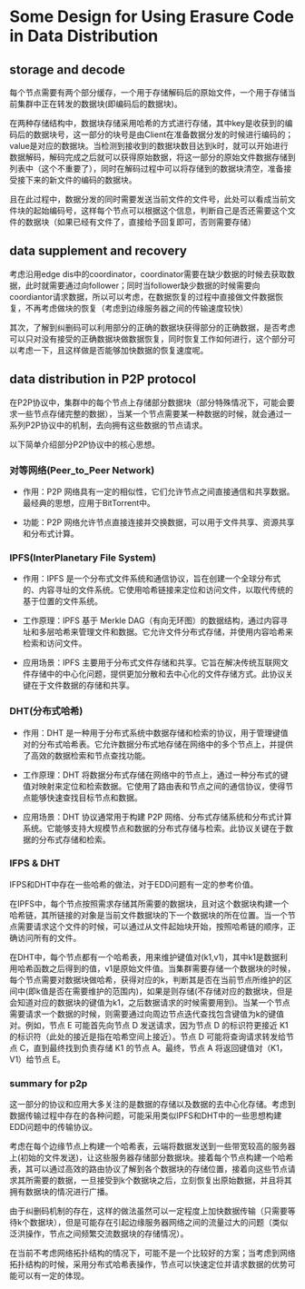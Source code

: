 # Some Design for Using Erasure Code in Data Distribution
## storage and decode
每个节点需要有两个部分缓存，一个用于存储解码后的原始文件，一个用于存储当前集群中正在转发的数据块(即编码后的数据块)。

在两种存储结构中，数据块存储采用哈希的方式进行存储，其中key是收获到的编码后的数据块号，这一部分的块号是由Client在准备数据分发的时候进行编码的；value是对应的数据块。当检测到接收到的数据块数目达到k时，就可以开始进行数据解码，解码完成之后就可以获得原始数据，将这一部分的原始文件数据存储到列表中（这个不重要了），同时在解码过程中可以将存储到的数据块清空，准备接受接下来的新文件的编码的数据块。

且在此过程中，数据分发的同时需要发送当前文件的文件号，此处可以看成当前文件块的起始编码号，这样每个节点可以根据这个信息，判断自己是否还需要这个文件的数据块（如果已经有文件了，直接给予回复即可，否则需要存储）

## data supplement and recovery
考虑沿用edge dis中的coordinator，coordinator需要在缺少数据的时候去获取数据，此时就需要通过向follower；同时当follower缺少数据的时候需要向coordiantor请求数据，所以可以考虑，在数据恢复的过程中直接做文件数据恢复，不再考虑做块的恢复（考虑到边缘服务器之间的传输速度较快）

其次，了解到纠删码可以利用部分的正确的数据块获得部分的正确数据，是否考虑可以只对没有接受的正确数据块做数据恢复，同时恢复工作如何进行，这个部分可以考虑一下，且这样做是否能够加快数据的恢复速度呢。

## data distribution in P2P protocol
在P2P协议中，集群中的每个节点上存储部分数据块（部分特殊情况下，可能会要求一些节点存储完整的数据），当某一个节点需要某一种数据的时候，就会通过一系列P2P协议中的机制，去向拥有这些数据的节点请求。

以下简单介绍部分P2P协议中的核心思想。
### 对等网络(Peer_to_Peer Network)
* 作用：P2P 网络具有一定的相似性，它们允许节点之间直接通信和共享数据。最经典的思想，应用于BitTorrent中。

* 功能：P2P 网络允许节点直接连接并交换数据，可以用于文件共享、资源共享和分布式计算。
### IPFS(InterPlanetary File System)
* 作用：IPFS 是一个分布式文件系统和通信协议，旨在创建一个全球分布式的、内容寻址的文件系统。它使用哈希链接来定位和访问文件，以取代传统的基于位置的文件系统。

* 工作原理：IPFS 基于 Merkle DAG（有向无环图）的数据结构，通过内容寻址和多层哈希来管理文件和数据。它允许文件分布式存储，并使用内容哈希来检索和访问文件。

* 应用场景：IPFS 主要用于分布式文件存储和共享。它旨在解决传统互联网文件存储中的中心化问题，提供更加分散和去中心化的文件存储方式。此协议关键在于文件数据的存储和共享。
### DHT(分布式哈希)

* 作用：DHT 是一种用于分布式系统中数据存储和检索的协议，用于管理键值对的分布式哈希表。它允许数据分布式地存储在网络中的多个节点上，并提供了高效的数据检索和节点查找功能。

* 工作原理：DHT 将数据分布式存储在网络中的节点上，通过一种分布式的键值对映射来定位和检索数据。它使用了路由表和节点之间的通信协议，使得节点能够快速查找目标节点和数据。

* 应用场景：DHT 协议通常用于构建 P2P 网络、分布式存储系统和分布式计算系统。它能够支持大规模节点和数据的分布式存储与检索。此协议关键在于数据的分布式存储和检索。

### IFPS & DHT

IFPS和DHT中存在一些哈希的做法，对于EDD问题有一定的参考价值。

在IPFS中，每个节点按照需求存储其所需要的数据块，且对这个数据块构建一个哈希链，其所链接的对象是当前文件数据块的下一个数据块的所在位置。当一个节点需要请求这个文件的时候，可以通过从文件起始块开始，按照哈希链的顺序，正确访问所有的文件。

在DHT中，每个节点都有一个哈希表，用来维护键值对(k1,v1)，其中k1是数据利用哈希函数之后得到的值，v1是原始文件值。当集群需要存储一个数据块的时候，每个节点需要对数据块做哈希，获得对应的k，判断其是否在当前节点所维护的区间中(即k值是否在需要维护的范围内)，如果是则存储(不存储对应的数据块，但是会知道对应的数据块的键值为k1，之后数据请求的时候需要用到)。当某一个节点需要请求一个数据的时候，则需要通过向周边节点迭代查找包含键值为k的键值对。例如，节点 E 可能首先向节点 D 发送请求，因为节点 D 的标识符更接近 K1 的标识符（此处的接近是指在哈希空间上接近）。节点 D 可能将查询请求转发给节点 C，直到最终找到负责存储 K1 的节点 A。最终，节点 A 将返回键值对（K1，V1）给节点 E。

### summary for p2p
这一部分的协议和应用大多关注的是数据的存储以及数据的去中心化存储。考虑到数据传输过程中存在的各种问题，可能采用类似IPFS和DHT中的一些思想构建EDD问题中的传输协议。

考虑在每个边缘节点上构建一个哈希表，云端将数据发送到一些带宽较高的服务器上(初始的文件发送)，让这些服务器存储部分数据块。接着每个节点构建一个哈希表，其可以通过高效的路由协议了解到各个数据块的存储位置，接着向这些节点请求其所需要的数据，一旦接受到k个数据块之后，立刻恢复出原始数据，并且将其拥有数据块的情况进行广播。

由于纠删码机制的存在，这样的做法虽然可以一定程度上加快数据传输（只需要等待k个数据块），但是可能存在引起边缘服务器网络之间的流量过大的问题（类似泛洪操作，节点之间频繁交流数据块的存储情况）。

在当前不考虑网络拓扑结构的情况下，可能不是一个比较好的方案；当考虑到网络拓扑结构的时候，采用分布式哈希表操作，节点可以快速定位并请求数据的优势可能可以有一定的体现。